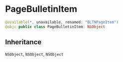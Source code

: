 # PageBulletinItem

``` swift
@available(*, unavailable, renamed: "BLTNPageItem")
@objc public class PageBulletinItem: NSObject 
```

## Inheritance

`NSObject`, `NSObject`, `NSObject`
